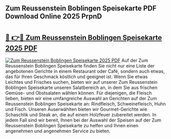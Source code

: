## Zum Reussenstein Boblingen Speisekarte PDF Download Online 2025 PrpnD

# <h2><a href="http://gcebih.nevu.top/?p=Zum+Reussenstein+Boblingen+Speisekarte">🔗 👉🔴 Zum Reussenstein Boblingen Speisekarte 2025 PDF</a></h2>

[![Zum Reussenstein Boblingen Speisekarte 2025 PDF](https://i.imgur.com/dBaPXMq.png)](http://gcebih.nevu.top/?p=Zum+Reussenstein+Boblingen+Speisekarte)
Auf der Zum Reussenstein Boblingen Speisekarte finden Sie nicht nur eine Liste der angebotenen Gerichte in einem Restaurant oder Café, sondern auch etwas, das für Ihren Geschmack köstlich und geeignet ist. Wenn Sie etwas Leichtes und Frisches suchen, bieten wir auf unserer Zum Reussenstein Boblingen Speisekarte unseren Salatbereich an, in dem Sie aus frischen Gemüse- und Obstsalaten wählen können. Für diejenigen, die Fleisch lieben, bieten wir eine umfangreiche Auswahl an Gerichten auf der Zum Reussenstein Boblingen Speisekarte an: Rindfleisch, Schweinefleisch, Huhn und Fisch. Unseren Auserwählten bieten wir Gourmet-Gerichte wie Schaschlik und Steak an, die auf einem Holzfeuer zubereitet werden. In jedem Fall sind wir bereit, Ihnen bei der Auswahl der Speisen auf der Zum Reussenstein Boblingen Speisekarte zu helfen und Ihnen einen angenehmen und angenehmen Service zu bieten.
